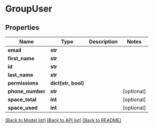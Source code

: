 # GroupUser

## Properties
Name | Type | Description | Notes
------------ | ------------- | ------------- | -------------
**email** | **str** |  | 
**first_name** | **str** |  | 
**id** | **str** |  | 
**last_name** | **str** |  | 
**permissions** | **dict(str, bool)** |  | 
**phone_number** | **str** |  | [optional] 
**space_total** | **int** |  | [optional] 
**space_used** | **int** |  | [optional] 

[[Back to Model list]](../README.md#documentation-for-models) [[Back to API list]](../README.md#documentation-for-api-endpoints) [[Back to README]](../README.md)

